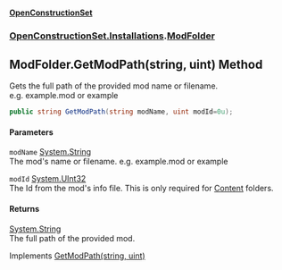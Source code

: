 #### [OpenConstructionSet](index.md 'index')
### [OpenConstructionSet.Installations](index.md#OpenConstructionSet_Installations 'OpenConstructionSet.Installations').[ModFolder](wm8mvflY+X70b3tSoQrLmA.md 'OpenConstructionSet.Installations.ModFolder')
## ModFolder.GetModPath(string, uint) Method
Gets the full path of the provided mod name or filename.  
e.g. example.mod or example  
```csharp
public string GetModPath(string modName, uint modId=0u);
```
#### Parameters
<a name='OpenConstructionSet_Installations_ModFolder_GetModPath(string_uint)_modName'></a>
`modName` [System.String](https://docs.microsoft.com/en-us/dotnet/api/System.String 'System.String')  
The mod's name or filename. e.g. example.mod or example
  
<a name='OpenConstructionSet_Installations_ModFolder_GetModPath(string_uint)_modId'></a>
`modId` [System.UInt32](https://docs.microsoft.com/en-us/dotnet/api/System.UInt32 'System.UInt32')  
The Id from the mod's info file. This is only required for [Content](tvFG7Y02ARYAIWnj1lFIPw.md#OpenConstructionSet_Installations_ModFolderType_Content 'OpenConstructionSet.Installations.ModFolderType.Content') folders.
  
#### Returns
[System.String](https://docs.microsoft.com/en-us/dotnet/api/System.String 'System.String')  
The full path of the provided mod.

Implements [GetModPath(string, uint)](KALrHNNtNfMDTFQmFj37Vw.md 'OpenConstructionSet.Installations.IModFolder.GetModPath(string, uint)')  
